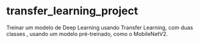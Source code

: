 # transfer_learning_project
Treinar um modelo de Deep Learning usando Transfer Learning, com duas classes , usando um modelo pré-treinado, como o MobileNetV2.
